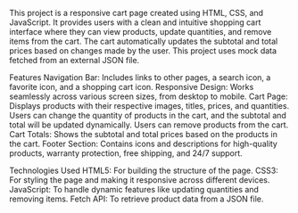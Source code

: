 This project is a responsive cart page created using HTML, CSS, and JavaScript. It provides users with a clean and intuitive shopping cart interface where they can view products, update quantities, and remove items from the cart. The cart automatically updates the subtotal and total prices based on changes made by the user. This project uses mock data fetched from an external JSON file.


Features
Navigation Bar: Includes links to other pages, a search icon, a favorite icon, and a shopping cart icon.
Responsive Design: Works seamlessly across various screen sizes, from desktop to mobile.
Cart Page:
Displays products with their respective images, titles, prices, and quantities.
Users can change the quantity of products in the cart, and the subtotal and total will be updated dynamically.
Users can remove products from the cart.
Cart Totals: Shows the subtotal and total prices based on the products in the cart.
Footer Section: Contains icons and descriptions for high-quality products, warranty protection, free shipping, and 24/7 support.


Technologies Used
HTML5: For building the structure of the page.
CSS3: For styling the page and making it responsive across different devices.
JavaScript: To handle dynamic features like updating quantities and removing items.
Fetch API: To retrieve product data from a JSON file.